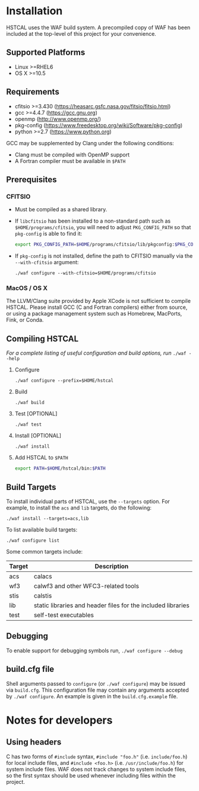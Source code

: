 # Installation

HSTCAL uses the WAF build system. A precompiled copy of WAF has been included at the top-level of this project for your convenience.


## Supported Platforms

- Linux >=RHEL6
- OS X >=10.5


## Requirements

- cfitsio >=3.430 (https://heasarc.gsfc.nasa.gov/fitsio/fitsio.html)
- gcc >=4.4.7 (https://gcc.gnu.org)
- openmp (http://www.openmp.org/)
- pkg-config (https://www.freedesktop.org/wiki/Software/pkg-config)
- python >=2.7 (https://www.python.org)

GCC may be supplemented by Clang under the following conditions:

- Clang must be compiled with OpenMP support
- A Fortran compiler must be available in `$PATH`


## Prerequisites


### CFITSIO

- Must be compiled as a shared library.

- If `libcfitsio` has been installed to a non-standard path such as `$HOME/programs/cfitsio`, you will need to adjust `PKG_CONFIG_PATH` so that `pkg-config` is able to find it:

    ```bash
    export PKG_CONFIG_PATH=$HOME/programs/cfitsio/lib/pkgconfig:$PKG_CONFIG_PATH
    ```

- If `pkg-config` is not installed, define the path to CFITSIO manually via the `--with-cfitsio` argument:

    ```
    ./waf configure --with-cfitsio=$HOME/programs/cfitsio
    ```


### MacOS / OS X

The LLVM/Clang suite provided by Apple XCode is not sufficient to compile HSTCAL. Please install GCC (C and Fortran compilers) either from source, or using a package management system such as Homebrew, MacPorts, Fink, or Conda.


## Compiling HSTCAL

_For a complete listing of useful configuration and build options, run_ `./waf --help`

1. Configure

    ```
    ./waf configure --prefix=$HOME/hstcal
    ```

2. Build

    ```
    ./waf build
    ```

3. Test [OPTIONAL]

    ```
    ./waf test
    ```

4. Install [OPTIONAL]

    ```
    ./waf install
    ```

5. Add HSTCAL to `$PATH`

    ```bash
    export PATH=$HOME/hstcal/bin:$PATH
    ```


## Build Targets

To install individual parts of HSTCAL, use the `--targets` option. For example, to install the `acs` and `lib` targets, do the following:

```
./waf install --targets=acs,lib
```

To list available build targets:

```
./waf configure list
```

Some common targets include:

Target | Description
-------|------------
acs    | calacs
wf3    | calwf3 and other WFC3-related tools
stis   | calstis
lib    | static libraries and header files for the included libraries
test   | self-test executables


## Debugging

To enable support for debugging symbols run, `./waf configure --debug`


## build.cfg file

Shell arguments passed to `configure` (or `./waf configure`) may be issued via `build.cfg`.  This configuration file may contain any arguments accepted by `./waf configure`.  An example is given in the `build.cfg.example` file.


# Notes for developers


## Using headers


C has two forms of `#include` syntax, `#include "foo.h"` (i.e. `include/foo.h`) for local include files, and `#include <foo.h>` (i.e. `/usr/include/foo.h`) for system include files.  WAF does not track changes to system include files, so the first syntax should be used whenever including files within the project.
